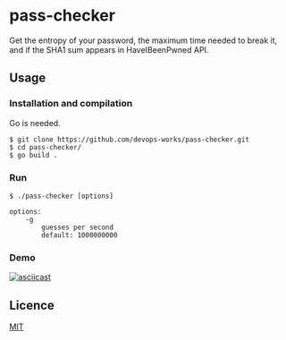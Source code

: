 # pass-checker

Get the entropy of your password, the maximum time needed to break it, and if the SHA1 sum appears in HaveIBeenPwned API.

## Usage

### Installation and compilation

Go is needed.

```
$ git clone https://github.com/devops-works/pass-checker.git
$ cd pass-checker/
$ go build .
```

### Run

```
$ ./pass-checker [options]

options:
    -g
        guesses per second
        default: 1000000000
```

### Demo

[![asciicast](https://asciinema.org/a/fJ8ZUt69EsbEcl13cLgiLeYGD.svg)](https://asciinema.org/a/fJ8ZUt69EsbEcl13cLgiLeYGD)

## Licence

[MIT](https://choosealicense.com/licenses/mit/)